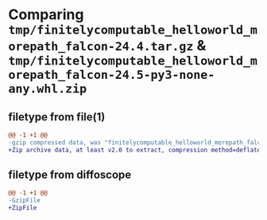 # Comparing `tmp/finitelycomputable_helloworld_morepath_falcon-24.4.tar.gz` & `tmp/finitelycomputable_helloworld_morepath_falcon-24.5-py3-none-any.whl.zip`

## filetype from file(1)

```diff
@@ -1 +1 @@
-gzip compressed data, was "finitelycomputable_helloworld_morepath_falcon-24.4.tar", last modified: Tue Apr 30 04:46:32 2024, max compression
+Zip archive data, at least v2.0 to extract, compression method=deflate
```

## filetype from diffoscope

```diff
@@ -1 +1 @@
-GzipFile
+ZipFile
```

